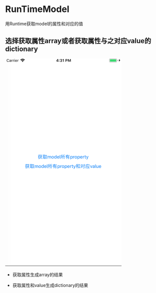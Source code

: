 # RunTimeModel
用Runtime获取model的属性和对应的值
## 选择获取属性array或者获取属性与之对应value的dictionary
![选择获取属性array或者获取属性与之对应value的dictionary](https://github.com/yangguang521/RunTimeModel/blob/master/picture.png)
* 获取属性生成array的结果

* 获取属性和value生成dictionary的结果
